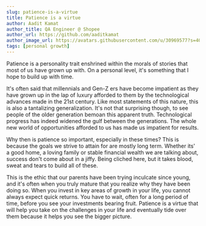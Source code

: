 ```yaml
---
slug: patience-is-a-virtue
title: Patience is a virtue
author: Aadit Kamat
author_title: QA Engineer @ Shopee
author_url: https://github.com/aaditkamat
author_image_url: https://avatars.githubusercontent.com/u/30969577?s=400&u=9558fc3557d79c88a7080034fe8c22654aca2e4d&v=4
tags: [personal growth]
---
```


Patience is a personality trait enshrined within the morals of stories that most of us have grown up with. On a personal level, it's something that I hope to build up with time.

It's often said that millennials and Gen-Z ers have become impatient as they have grown up in the lap of luxury afforded to them by the technological advances made in the 21st century. Like most statements of this nature, this is also a tantalizing generalization. It's not that surprising though, to see people of the older generation bemoan this apparent truth. Technological progress has indeed widened the gulf between the generations. The whole new world of opportunities afforded to us has made us impatient for results. 

Why then is patience so important, especially in these times? This is because the goals we strive to attain for are mostly long term. Whether its' a good home, a loving family or stable financial wealth we are talking about, success don't come about in a jiffy. Being cliched here, but it takes blood, sweat and tears to build all of these.

This is the ethic that our parents have been trying inculcate since young, and it's often when you truly mature that you realize why they have been doing so. When you invest in key areas of growth in your life, you cannot always expect quick returns. You have to wait, often for a long period of time, before you see your investments bearing fruit. Patience is a virtue that will help you take on the challenges in your life and eventually tide over them because it helps you see the bigger picture.

